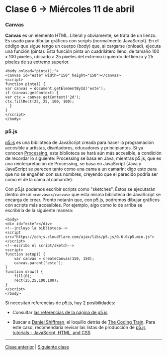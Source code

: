 # Clase 6 → Miércoles 11 de abril

### Canvas

**Canvas** es un elemento HTML. Literal y obviamente, se trata de un lienzo. Es usado para dibujar gráficos con scripts (normalmente JavaScript). En el código que sigue tengo un cuerpo (body) que, al cargarse (onload), ejecuta una función (pinta). Esta función pinta un cuadrilátero lleno, de tamaño 100 x 100 pixeles, ubicado a 25 pixeles del extremo izquierdo del lienzo y 25 pixeles de su extremo superior.

```
<body onload="pinta();">
<canvas id="este" width="150" height="150"></canvas>
<script>
function pinta() {
var canvas = document.getElementById('este');
if (canvas.getContext) {
var ctx = canvas.getContext('2d');
ctx.fillRect(25, 25, 100, 100);
  }
}
</script>
</body>
```

### p5.js 

[p5.js](https://p5js.org/es/get-started/) es una biblioteca de JavaScript creada para hacer la programación accesible a artistas, diseñadores, educadores y principiantes. Si ya conocen [Processing](https://processing.org/reference/), esta biblioteca se hará aún más accesible, a condición de recordar lo siguiente: Processing se basa en Java, mientras p5.js, que es una reinterpretación de Processing, se basa en JavaScript (Java y JavaScript se parecen tanto como una cama a un camarín; digo esto para que no se engañen con sus nombres, creyendo que el parecido podría ser como el de la cama al camarote).

Con p5.js podemos escribir scripts como "sketches". Éstos se ejecutarán dentro de un `<canvas></canvas>` que esta misma biblioteca de JavaScript se encarga de crear. Pronto notarán que, con p5.js, podremos dibujar gráficos con scripts más accesibles. Por ejemplo, algo como lo de arriba se escribiría de la siguiente manera:

```
<body>
<div id="este"></div>
<!--incluyo la biblioteca-->
<script src="https://cdnjs.cloudflare.com/ajax/libs/p5.js/0.6.0/p5.min.js"></script>
<!--escribo el script/sketch-->
<script>
function setup() {
	var canvas = createCanvas(150, 150);
	canvas.parent('este');
}
function draw() {
	fill(0);
	rect(25,25,100,100);
}
</script>
</body>
```

Si necesitan referencias de p5.js, hay 2 posibilidades:

- Consultar [las referencias de la página de p5.js](https://p5js.org/es/reference/).

- Buscar a [Daniel Shiffman](http://shiffman.net/), el loquillo detrás de [The Coding Train](https://www.youtube.com/thecodingtrain/). Para este caso, recomendaría revisar las listas de producción de [p5.js tutorials - JavaScript, HTML, and CSS](https://www.youtube.com/user/shiffman/playlists?view=50&sort=dd&shelf_id=14)

- - - - - - 

[Clase anterior](https://github.com/profesorfaco/dno037-2018-05) | [Siguiente clase](https://github.com/profesorfaco/dno037-2018-07)
